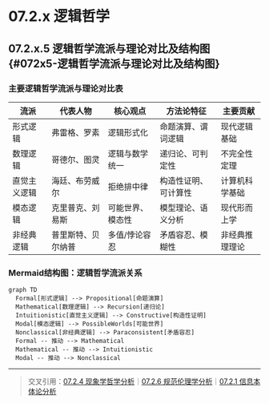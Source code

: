 # 07.2.x 逻辑哲学

## 07.2.x.5 逻辑哲学流派与理论对比及结构图 {#072x5-逻辑哲学流派与理论对比及结构图}

### 主要逻辑哲学流派与理论对比表

| 流派         | 代表人物         | 核心观点         | 方法论特征         | 主要贡献         |
|--------------|------------------|------------------|--------------------|------------------|
| 形式逻辑     | 弗雷格、罗素     | 逻辑形式化       | 命题演算、谓词逻辑 | 现代逻辑基础     |
| 数理逻辑     | 哥德尔、图灵     | 逻辑与数学统一   | 递归论、可判定性   | 不完全性定理     |
| 直觉主义逻辑 | 海廷、布劳威尔   | 拒绝排中律       | 构造性证明、可计算性 | 计算机科学基础   |
| 模态逻辑     | 克里普克、刘易斯 | 可能世界、模态性 | 模型理论、语义分析 | 现代形而上学     |
| 非经典逻辑   | 普里斯特、贝尔纳普 | 多值/悖论容忍   | 矛盾容忍、模糊性   | 非经典推理理论   |

### Mermaid结构图：逻辑哲学流派关系

```mermaid
graph TD
  Formal[形式逻辑] --> Propositional[命题演算]
  Mathematical[数理逻辑] --> Recursion[递归论]
  Intuitionistic[直觉主义逻辑] --> Constructive[构造性证明]
  Modal[模态逻辑] --> PossibleWorlds[可能世界]
  Nonclassical[非经典逻辑] --> Paraconsistent[矛盾容忍]
  Formal -- 推动 --> Mathematical
  Mathematical -- 推动 --> Intuitionistic
  Modal -- 推动 --> Nonclassical
```

---
> 交叉引用：[07.2.4 现象学哲学分析](./现象学哲学分析.md)｜[07.2.6 规范伦理学分析](./规范伦理学分析.md)｜[07.2.1 信息本体论分析](./信息本体论分析.md)
